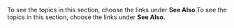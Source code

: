 <span data-ttu-id="43638-101">To see the topics in this section, choose the links under **See Also**.</span><span class="sxs-lookup"><span data-stu-id="43638-101">To see the topics in this section, choose the links under **See Also**.</span></span>